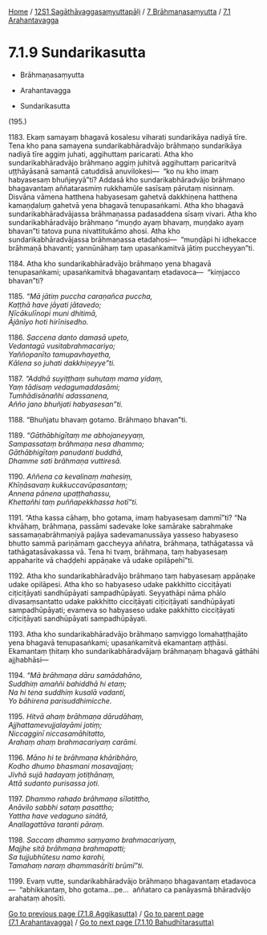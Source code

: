 
[Home](/) / [12S1 Sagāthāvaggasaṃyuttapāḷi](../...md) / [7 Brāhmaṇasaṃyutta](...md) / [7.1 Arahantavagga](../12S1/7/7.1.md)

# 7.1.9 Sundarikasutta

* Brāhmaṇasaṃyutta

* Arahantavagga

* Sundarikasutta

(195.)

1183\. Ekaṃ samayaṃ bhagavā kosalesu viharati sundarikāya nadiyā tīre. Tena kho pana samayena sundarikabhāradvājo brāhmaṇo sundarikāya nadiyā tīre aggiṃ juhati, aggihuttaṃ paricarati. Atha kho sundarikabhāradvājo brāhmaṇo aggiṃ juhitvā aggihuttaṃ paricaritvā uṭṭhāyāsanā samantā catuddisā anuvilokesi—  “ko nu kho imaṃ habyasesaṃ bhuñjeyyā”ti? Addasā kho sundarikabhāradvājo brāhmaṇo bhagavantaṃ aññatarasmiṃ rukkhamūle sasīsaṃ pārutaṃ nisinnaṃ. Disvāna vāmena hatthena habyasesaṃ gahetvā dakkhiṇena hatthena kamaṇḍaluṃ gahetvā yena bhagavā tenupasaṅkami. Atha kho bhagavā sundarikabhāradvājassa brāhmaṇassa padasaddena sīsaṃ vivari. Atha kho sundarikabhāradvājo brāhmaṇo “muṇḍo ayaṃ bhavaṃ, muṇḍako ayaṃ bhavan”ti tatova puna nivattitukāmo ahosi. Atha kho sundarikabhāradvājassa brāhmaṇassa etadahosi—  “muṇḍāpi hi idhekacce brāhmaṇā bhavanti; yannūnāhaṃ taṃ upasaṅkamitvā jātiṃ puccheyyan”ti.

1184\. Atha kho sundarikabhāradvājo brāhmaṇo yena bhagavā tenupasaṅkami; upasaṅkamitvā bhagavantaṃ etadavoca—  “kiṃjacco bhavan”ti?

1185\. _“Mā jātiṃ puccha caraṇañca puccha,_  
_Kaṭṭhā have jāyati jātavedo;_  
_Nīcākulīnopi muni dhitimā,_  
_Ājānīyo hoti hirīnisedho._  


1186\. _Saccena danto damasā upeto,_  
_Vedantagū vusitabrahmacariyo;_  
_Yaññopanīto tamupavhayetha,_  
_Kālena so juhati dakkhiṇeyye”ti._  


1187\. _“Addhā suyiṭṭhaṃ suhutaṃ mama yidaṃ,_  
_Yaṃ tādisaṃ vedagumaddasāmi;_  
_Tumhādisānañhi adassanena,_  
_Añño jano bhuñjati habyasesan”ti._  


1188\. “Bhuñjatu bhavaṃ gotamo. Brāhmaṇo bhavan”ti.

1189\. _“Gāthābhigītaṃ me abhojaneyyaṃ,_  
_Sampassataṃ brāhmaṇa nesa dhammo;_  
_Gāthābhigītaṃ panudanti buddhā,_  
_Dhamme sati brāhmaṇa vuttiresā._  


1190\. _Aññena ca kevalinaṃ mahesiṃ,_  
_Khīṇāsavaṃ kukkuccavūpasantaṃ;_  
_Annena pānena upaṭṭhahassu,_  
_Khettañhi taṃ puññapekkhassa hotī”ti._  


1191\. “Atha kassa cāhaṃ, bho gotama, imaṃ habyasesaṃ dammī”ti? “Na khvāhaṃ, brāhmaṇa, passāmi sadevake loke samārake sabrahmake sassamaṇabrāhmaṇiyā pajāya sadevamanussāya yasseso habyaseso bhutto sammā pariṇāmaṃ gaccheyya aññatra, brāhmaṇa, tathāgatassa vā tathāgatasāvakassa vā. Tena hi tvaṃ, brāhmaṇa, taṃ habyasesaṃ appaharite vā chaḍḍehi appāṇake vā udake opilāpehī”ti.

1192\. Atha kho sundarikabhāradvājo brāhmaṇo taṃ habyasesaṃ appāṇake udake opilāpesi. Atha kho so habyaseso udake pakkhitto cicciṭāyati ciṭiciṭāyati sandhūpāyati sampadhūpāyati. Seyyathāpi nāma phālo divasaṃsantatto udake pakkhitto cicciṭāyati ciṭiciṭāyati sandhūpāyati sampadhūpāyati; evameva so habyaseso udake pakkhitto cicciṭāyati ciṭiciṭāyati sandhūpāyati sampadhūpāyati.

1193\. Atha kho sundarikabhāradvājo brāhmaṇo saṃviggo lomahaṭṭhajāto yena bhagavā tenupasaṅkami; upasaṅkamitvā ekamantaṃ aṭṭhāsi. Ekamantaṃ ṭhitaṃ kho sundarikabhāradvājaṃ brāhmaṇaṃ bhagavā gāthāhi ajjhabhāsi—

1194\. _“Mā brāhmaṇa dāru samādahāno,_  
_Suddhiṃ amaññi bahiddhā hi etaṃ;_  
_Na hi tena suddhiṃ kusalā vadanti,_  
_Yo bāhirena parisuddhimicche._  


1195\. _Hitvā ahaṃ brāhmaṇa dārudāhaṃ,_  
_Ajjhattamevujjalayāmi jotiṃ;_  
_Niccagginī niccasamāhitatto,_  
_Arahaṃ ahaṃ brahmacariyaṃ carāmi._  


1196\. _Māno hi te brāhmaṇa khāribhāro,_  
_Kodho dhumo bhasmani mosavajjaṃ;_  
_Jivhā sujā hadayaṃ jotiṭhānaṃ,_  
_Attā sudanto purisassa joti._  


1197\. _Dhammo rahado brāhmaṇa sīlatittho,_  
_Anāvilo sabbhi sataṃ pasattho;_  
_Yattha have vedaguno sinātā,_  
_Anallagattāva taranti pāraṃ._  


1198\. _Saccaṃ dhammo saṃyamo brahmacariyaṃ,_  
_Majjhe sitā brāhmaṇa brahmapatti;_  
_Sa tujjubhūtesu namo karohi,_  
_Tamahaṃ naraṃ dhammasārīti brūmī”ti._  


1199\. Evaṃ vutte, sundarikabhāradvājo brāhmaṇo bhagavantaṃ etadavoca—  “abhikkantaṃ, bho gotama…pe…  aññataro ca panāyasmā bhāradvājo arahataṃ ahosīti.

[Go to previous page (7.1.8 Aggikasutta)](7.1.8.md) / [Go to parent page (7.1 Arahantavagga)](../12S1/7/7.1.md) / [Go to next page (7.1.10 Bahudhītarasutta)](7.1.10.md)


